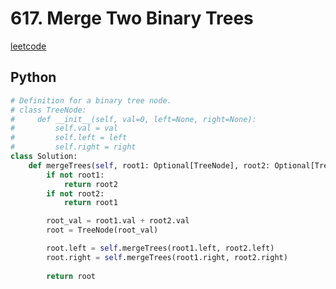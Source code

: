 # 617. Merge Two Binary Trees
[leetcode](https://leetcode.com/problems/merge-two-binary-trees/description/)

## Python
```python
# Definition for a binary tree node.
# class TreeNode:
#     def __init__(self, val=0, left=None, right=None):
#         self.val = val
#         self.left = left
#         self.right = right
class Solution:
    def mergeTrees(self, root1: Optional[TreeNode], root2: Optional[TreeNode]) -> Optional[TreeNode]:
        if not root1:
            return root2
        if not root2:
            return root1

        root_val = root1.val + root2.val
        root = TreeNode(root_val)

        root.left = self.mergeTrees(root1.left, root2.left)
        root.right = self.mergeTrees(root1.right, root2.right)
        
        return root
```